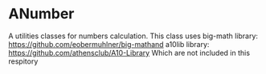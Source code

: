 # ANumber
A utilities classes for numbers calculation.
This class uses big-math library: https://github.com/eobermuhlner/big-mathand a10lib library: https://github.com/athensclub/A10-Library Which are not included in this respitory
